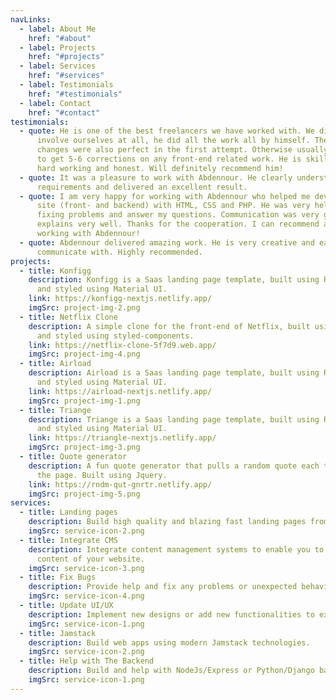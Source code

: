 ```yaml
---
navLinks:
  - label: About Me
    href: "#about"
  - label: Projects
    href: "#projects"
  - label: Services
    href: "#services"
  - label: Testimonials
    href: "#testimonials"
  - label: Contact
    href: "#contact"
testimonials:
  - quote: He is one of the best freelancers we have worked with. We did not have to
      involve ourselves at all, he did all the work all by himself. The design
      changes were also perfect in the first attempt. Otherwise usually we have
      to get 5-6 corrections on any front-end related work. He is skilled and
      hard working and honest. Will definitely recommend him!
  - quote: It was a pleasure to work with Abdennour. He clearly understood the
      requirements and delivered an excellent result.
  - quote: I am very happy for working with Abdennour who helped me developing my
      site (front- and backend) with HTML, CSS and PHP. He was very helpful for
      fixing problems and answer my questions. Communication was very good he
      explains very well. Thanks for the cooperation. I can recommend any one
      working with Abdennour!
  - quote: Abdennour delivered amazing work. He is very creative and easy to
      communicate with. Highly recommended.
projects:
  - title: Konfigg
    description: Konfigg is a Saas landing page template, built using ReactJs/Nextjs
      and styled using Material UI.
    link: https://konfigg-nextjs.netlify.app/
    imgSrc: project-img-2.png
  - title: Netflix Clone
    description: A simple clone for the front-end of Netflix, built using ReactJs
      and styled using styled-components.
    link: https://netflix-clone-5f7d9.web.app/
    imgSrc: project-img-4.png
  - title: Airload
    description: Airload is a Saas landing page template, built using ReactJs/Nextjs
      and styled using Material UI.
    link: https://airload-nextjs.netlify.app/
    imgSrc: project-img-1.png
  - title: Triange
    description: Triange is a Saas landing page template, built using ReactJs/Nextjs
      and styled using Material UI.
    link: https://triangle-nextjs.netlify.app/
    imgSrc: project-img-3.png
  - title: Quote generator
    description: A fun quote generator that pulls a random quote each time you open
      the page. Built using Jquery.
    link: https://rndm-qut-gnrtr.netlify.app/
    imgSrc: project-img-5.png
services:
  - title: Landing pages
    description: Build high quality and blazing fast landing pages from mockups.
    imgSrc: service-icon-2.png
  - title: Integrate CMS
    description: Integrate content management systems to enable you to edit the
      content of your website.
    imgSrc: service-icon-3.png
  - title: Fix Bugs
    description: Provide help and fix any problems or unexpected behaviors.
    imgSrc: service-icon-4.png
  - title: Update UI/UX
    description: Implement new designs or add new functionalities to existing websites.
    imgSrc: service-icon-1.png
  - title: Jamstack
    description: Build web apps using modern Jamstack technologies.
    imgSrc: service-icon-2.png
  - title: Help with The Backend
    description: Build and help with NodeJs/Express or Python/Django backends.
    imgSrc: service-icon-1.png
---
```

